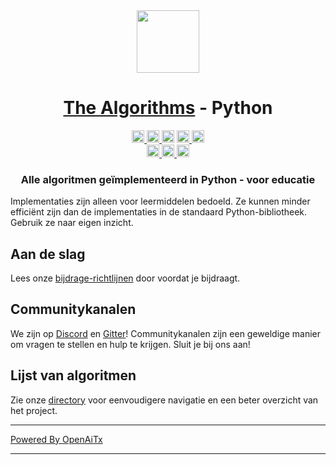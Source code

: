<div align="center">
<!-- Titel: -->
  <a href="https://github.com/TheAlgorithms/">
    <img src="https://raw.githubusercontent.com/TheAlgorithms/website/1cd824df116b27029f17c2d1b42d81731f28a920/public/logo.svg" height="100">
  </a>
  <h1><a href="https://github.com/TheAlgorithms/">The Algorithms</a> - Python</h1>
<!-- Labels: -->
  <!-- Eerste rij: -->
  <a href="https://gitpod.io/#https://github.com/TheAlgorithms/Python">
    <img src="https://img.shields.io/badge/Gitpod-Klaar--om--te--Coderen-blauw?logo=gitpod&style=flat-square" height="20" alt="Gitpod Klaar-om-te-Coderen">
  </a>
  <a href="https://github.com/TheAlgorithms/Python/blob/master/CONTRIBUTING.md">
    <img src="https://img.shields.io/static/v1.svg?label=Bijdragen&message=Welkom&color=0059b3&style=flat-square" height="20" alt="Bijdragen Welkom">
  </a>
  <img src="https://img.shields.io/github/repo-size/TheAlgorithms/Python.svg?label=Repo%20grootte&style=flat-square" height="20">
  <a href="https://the-algorithms.com/discord">
    <img src="https://img.shields.io/discord/808045925556682782.svg?logo=discord&colorB=7289DA&style=flat-square" height="20" alt="Discord chat">
  </a>
  <a href="https://gitter.im/TheAlgorithms/community">
    <img src="https://img.shields.io/badge/Chat-Gitter-ff69b4.svg?label=Chat&logo=gitter&style=flat-square" height="20" alt="Gitter chat">
  </a>
  <!-- Tweede rij: -->
  <br>
  <a href="https://github.com/TheAlgorithms/Python/actions">
    <img src="https://img.shields.io/github/actions/workflow/status/TheAlgorithms/Python/build.yml?branch=master&label=CI&logo=github&style=flat-square" height="20" alt="GitHub Workflow Status">
  </a>
  <a href="https://github.com/pre-commit/pre-commit">
    <img src="https://img.shields.io/badge/pre--commit-ingeschakeld-lichtgroen?logo=pre-commit&logoColor=white&style=flat-square" height="20" alt="pre-commit">
  </a>
  <a href="https://github.com/psf/black">
    <img src="https://img.shields.io/static/v1?label=code%20stijl&message=black&color=black&style=flat-square" height="20" alt="code stijl: black">
  </a>
<!-- Korte beschrijving: -->
  <h3>Alle algoritmen geïmplementeerd in Python - voor educatie</h3>
</div>

Implementaties zijn alleen voor leermiddelen bedoeld. Ze kunnen minder efficiënt zijn dan de implementaties in de standaard Python-bibliotheek. Gebruik ze naar eigen inzicht.

## Aan de slag

Lees onze [bijdrage-richtlijnen](CONTRIBUTING.md) door voordat je bijdraagt.

## Communitykanalen

We zijn op [Discord](https://the-algorithms.com/discord) en [Gitter](https://gitter.im/TheAlgorithms/community)! Communitykanalen zijn een geweldige manier om vragen te stellen en hulp te krijgen. Sluit je bij ons aan!

## Lijst van algoritmen

Zie onze [directory](DIRECTORY.md) voor eenvoudigere navigatie en een beter overzicht van het project.

---

[Powered By OpenAiTx](https://github.com/OpenAiTx/OpenAiTx)

---